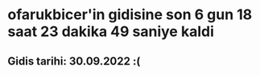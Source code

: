 # ofarukbicer'in gidisine son 6 gun 18 saat 23 dakika 49 saniye kaldi

## Gidis tarihi: 30.09.2022 :(